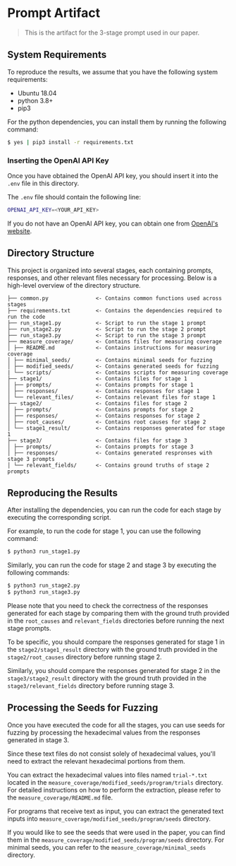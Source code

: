 # Prompt Artifact

> This is the artifact for the 3-stage prompt used in our paper.

## System Requirements

To reproduce the results, we assume that you have the following system requirements:

- Ubuntu 18.04
- python 3.8+
- pip3

For the python dependencies, you can install them by running the following command:

```bash
$ yes | pip3 install -r requirements.txt
```

### Inserting the OpenAI API Key

Once you have obtained the OpenAI API key, you should insert it into the `.env` file in this directory.

The `.env` file should contain the following line:

```bash
OPENAI_API_KEY=<YOUR_API_KEY>
```

If you do not have an OpenAI API key, you can obtain one from [OpenAI's website](https://platform.openai.com/docs/overview).


## Directory Structure

This project is organized into several stages, each containing prompts, responses, and other relevant files necessary for processing. Below is a high-level overview of the directory structure.

```
├── common.py               <- Contains common functions used across stages
├── requirements.txt        <- Contains the dependencies required to run the code
├── run_stage1.py           <- Script to run the stage 1 prompt
├── run_stage2.py           <- Script to run the stage 2 prompt
├── run_stage3.py           <- Script to run the stage 3 prompt
├── measure_coverage/       <- Contains files for measuring coverage
│ ├── README.md             <- Contains instructions for measuring coverage
│ ├── minimal_seeds/        <- Contains minimal seeds for fuzzing
│ ├── modified_seeds/       <- Contains generated seeds for fuzzing
| └── scripts/              <- Contains scripts for measuring coverage
├── stage1/                 <- Contains files for stage 1
│ ├── prompts/              <- Contains prompts for stage 1
│ ├── responses/            <- Contains responses for stage 1
│ └── relevant_files/       <- Contains relevant files for stage 1
├── stage2/                 <- Contains files for stage 2
│ ├── prompts/              <- Contains prompts for stage 2
│ ├── responses/            <- Contains responses for stage 2
│ ├── root_causes/          <- Contains root causes for stage 2
│ └── stage1_result/        <- Contains responses generated for stage 1
├── stage3/                 <- Contains files for stage 3
│ ├── prompts/              <- Contains prompts for stage 3
│ ├── responses/            <- Contains generated respronses with stage 3 prompts
│ └── relevant_fields/      <- Contains ground truths of stage 2 prompts
```

## Reproducing the Results

After installing the dependencies, you can run the code for each stage by executing the corresponding script.

For example, to run the code for stage 1, you can use the following command:

```bash
$ python3 run_stage1.py
```

Similarly, you can run the code for stage 2 and stage 3 by executing the following commands:

```bash
$ python3 run_stage2.py
$ python3 run_stage3.py
```

Please note that you need to check the correctness of the responses generated for each stage by comparing them with the ground truth provided in the `root_causes` and `relevant_fields` directories before running the next stage prompts.

To be specific, you should compare the responses generated for stage 1 in the `stage2/stage1_result` directory  with the ground truth provided in the `stage2/root_causes` directory before running stage 2.

Similarly, you should compare the responses generated for stage 2 in the `stage3/stage2_result` directory with the ground truth provided in the `stage3/relevant_fields` directory before running stage 3.


## Processing the Seeds for Fuzzing

Once you have executed the code for all the stages, you can use seeds for fuzzing by processing the hexadecimal values from the responses generated in stage 3.

Since these text files do not consist solely of hexadecimal values, you'll need to extract the relevant hexadecimal portions from them.

You can extract the hexadecimal values into files named `trial-*.txt` located in the `measure_coverage/modified_seeds/program/trials` directory. For detailed instructions on how to perform the extraction, please refer to the `measure_coverage/README.md` file.

For programs that receive text as input, you can extract the generated text inputs into `measure_coverage/modified_seeds/program/seeds` directory.

If you would like to see the seeds that were used in the paper, you can find them in the `measure_coverage/modified_seeds/program/seeds` directory. For minimal seeds, you can refer to the `measure_coverage/minimal_seeds` directory.

